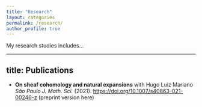 ```yaml
---
title: "Research"
layout: categories
permalink: /research/
author_profile: true
---
```


My research studies includes...

---
title: Publications
---

- **On sheaf cohomology and natural expansions** with Hugo Luiz Mariano
_São Paulo J. Math. Sci._ (2021). https://doi.org/10.1007/s40863-021-00246-z (preprint version here)
